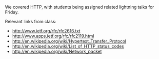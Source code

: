 We covered HTTP, with students being assigned related lightning talks for Friday.

Relevant links from class:

* http://www.ietf.org/rfc/rfc2616.txt
* http://www.apps.ietf.org/rfc/rfc2119.html
* http://en.wikipedia.org/wiki/Hypertext_Transfer_Protocol
* http://en.wikipedia.org/wiki/List_of_HTTP_status_codes
* http://en.wikipedia.org/wiki/Network_packet

